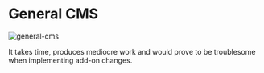 # General CMS
![general-cms](https://c1.staticflickr.com/5/4490/37889688352_1cd7616a15_h.jpg)

It takes time, produces mediocre work and would prove to be troublesome when implementing add-on changes.
